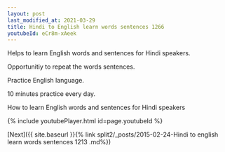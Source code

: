 ```yaml
---
layout: post
last_modified_at: 2021-03-29
title: Hindi to English learn words sentences 1266 
youtubeId: eCr8m-xAeek
---
```

 
 
Helps to learn English words and sentences for Hindi speakers.

Opportunitiy to repeat the words sentences. 

Practice English language. 
 
10 minutes practice every day. 
 
How to learn English words and sentences for Hindi speakers 
 
{% include youtubePlayer.html id=page.youtubeId %}
 
 
[Next]({{ site.baseurl }}{% link  split2/_posts/2015-02-24-Hindi to english learn words sentences 1213 .md%})
 
